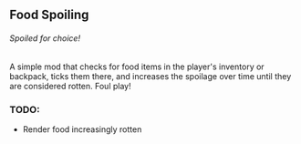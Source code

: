 ## Food Spoiling

###### Spoiled for choice!

A simple mod that checks for food items in the player's inventory or backpack, ticks them there, and increases the spoilage over time until they are considered rotten. Foul play!

### TODO:

* Render food increasingly rotten
